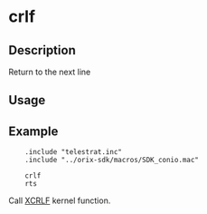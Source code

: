 # crlf

## Description

Return to the next line

## Usage

## Example

```ca65
    .include "telestrat.inc"
    .include "../orix-sdk/macros/SDK_conio.mac"

    crlf
    rts
```

Call [XCRLF](../../../kernel/primitives/XCRLF/) kernel function.
